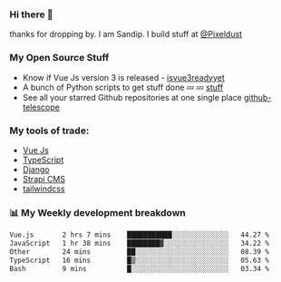 ### Hi there 👋

thanks for dropping by.
I am Sandip. I build stuff at [@Pixeldust](github.com/pixeldust-in/)

###  **My Open Source Stuff**

 - Know if Vue Js version 3 is released -  [isvue3readyyet](https://github.com/sandiprb/isvue3readyyet)
 - A bunch of Python scripts to get stuff done 💤 💤 [stuff](https://github.com/sandiprb/stuff)
 - See all your starred Github repositories at one single place [github-telescope](https://github.com/sandiprb/github-telescope)



###  **My tools of trade:**
 - [Vue Js](https://github.com/vuejs/vue/)
 - [TypeScript](https://github.com/microsoft/TypeScript)
 - [Django](github.com/django/django)
 - [Strapi CMS](github.com/strapi/strapi)
 - [tailwindcss](https://github.com/tailwindlabs/tailwindcss)


###  📊 **My Weekly development breakdown**
<!--START_SECTION:waka-->

```txt
Vue.js       2 hrs 7 mins    ███████████░░░░░░░░░░░░░░   44.27 %
JavaScript   1 hr 38 mins    ████████▓░░░░░░░░░░░░░░░░   34.22 %
Other        24 mins         ██░░░░░░░░░░░░░░░░░░░░░░░   08.39 %
TypeScript   16 mins         █▒░░░░░░░░░░░░░░░░░░░░░░░   05.63 %
Bash         9 mins          █░░░░░░░░░░░░░░░░░░░░░░░░   03.34 %
```

<!--END_SECTION:waka-->
